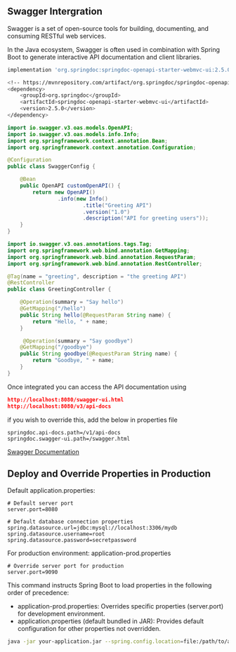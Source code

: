 ## Swagger Intergration

Swagger is a set of open-source tools for building, documenting, and consuming RESTful web services.

In the Java ecosystem, Swagger is often used in combination with Spring Boot to generate interactive API documentation and client libraries.

```sh
implementation 'org.springdoc:springdoc-openapi-starter-webmvc-ui:2.5.0'
```

```sh
<!-- https://mvnrepository.com/artifact/org.springdoc/springdoc-openapi-starter-webmvc-ui -->
<dependency>
    <groupId>org.springdoc</groupId>
    <artifactId>springdoc-openapi-starter-webmvc-ui</artifactId>
    <version>2.5.0</version>
</dependency>

```

```java
import io.swagger.v3.oas.models.OpenAPI;
import io.swagger.v3.oas.models.info.Info;
import org.springframework.context.annotation.Bean;
import org.springframework.context.annotation.Configuration;

@Configuration
public class SwaggerConfig {

    @Bean
    public OpenAPI customOpenAPI() {
        return new OpenAPI()
                .info(new Info()
                        .title("Greeting API")
                        .version("1.0")
                        .description("API for greeting users"));
    }
}
```

```java
import io.swagger.v3.oas.annotations.tags.Tag;
import org.springframework.web.bind.annotation.GetMapping;
import org.springframework.web.bind.annotation.RequestParam;
import org.springframework.web.bind.annotation.RestController;

@Tag(name = "greeting", description = "the greeting API")
@RestController
public class GreetingController {

    @Operation(summary = "Say hello")
    @GetMapping("/hello")
    public String hello(@RequestParam String name) {
        return "Hello, " + name;
    }

     @Operation(summary = "Say goodbye")
    @GetMapping("/goodbye")
    public String goodbye(@RequestParam String name) {
        return "Goodbye, " + name;
    }
}

```

Once integrated you can access the API documentation using

```json
http://localhost:8080/swagger-ui.html
http://localhost:8080/v3/api-docs
```

if you wish to override this, add the below in properties file

```properties
springdoc.api-docs.path=/v1/api-docs
springdoc.swagger-ui.path=/swagger.html
```

[Swagger Documentation](https://github.com/springdoc/springdoc-openapi?tab=readme-ov-file#getting-started)

## Deploy and Override Properties in Production

Default application.properties:

```properties
# Default server port
server.port=8080

# Default database connection properties
spring.datasource.url=jdbc:mysql://localhost:3306/mydb
spring.datasource.username=root
spring.datasource.password=secretpassword

```

For production environment: application-prod.properties

```properties
# Override server port for production
server.port=9090

```

This command instructs Spring Boot to load properties in the following order of precedence:

- application-prod.properties: Overrides specific properties (server.port) for development environment.
- application.properties (default bundled in JAR): Provides default configuration for other properties not overridden.

```sh
java -jar your-application.jar --spring.config.location=file:/path/to/application-prod.properties,file:/path/to/application.properties

```
